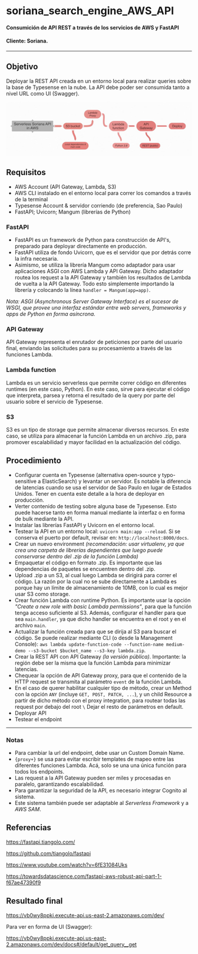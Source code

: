 # soriana_search_engine_AWS_API
#### Consumición de API REST a través de los servicios de AWS y FastAPI
#### Cliente: Soriana.
---
## Objetivo
Deployar la REST API creada en un entorno local para realizar queries sobre la base de Typesense en la nube. 
La API debe poder ser consumida tanto a nivel URL como UI (Swagger).

![Workflow](https://github.com/JuanMartinElorriaga/soriana_search_engine_AWS_API/blob/master/search_engine/references/serverless_soriana)

## Requisitos
- AWS Account (API Gateway, Lambda, S3)
- AWS CLI instalado en el entorno local para correr los comandos a través de la terminal
- Typesense Account & servidor corriendo (de preferencia, Sao Paulo)
- FastAPI; Uvicorn; Mangum (librerías de Python)

### FastAPI
- FastAPI es un framework de Python para construcción de API's, preparado para deployar directamente en producción.
- FastAPI utiliza de fondo Uvicorn, que es el servidor que por detrás corre la infra necesaria.
- Asimismo, se utiliza la librería Mangum como adaptador para usar aplicaciones ASGI con AWS Lambda y API Gateway. Dicho adaptador routea los request a la API Gateway y también los resultados de Lambda de vuelta a la API Gateway. Todo esto simplemente importando la librería y colocando la línea `handler = Mangum(app=app)`.

_Nota: ASGI (Asynchronous Server Gateway Interface) es el sucesor de WSGI, que provee una interfaz estándar entre web servers, frameworks y apps de Python en forma asíncrona._


### API Gateway
API Gateway representa el enrutador de peticiones por parte del usuario final, enviando las solicitudes para su procesamiento a través de las funciones Lambda.

### Lambda function
Lambda es un servicio serverless que permite correr código en diferentes runtimes (en este caso, Python). En este caso, sirve para ejecutar el código que interpreta, parsea y retorna el resultado de la query por parte del usuario sobre el servicio de Typesense.

### S3
S3 es un tipo de storage que permite almacenar diversos recursos. En este caso, se utiliza para almacenar la función Lambda en un archivo .zip, para promover escalabilidad y mayor facilidad en la actualización del código.

## Procedimiento
- Configurar cuenta en Typesense (alternativa open-source y typo-sensitive a ElasticSearch) y levantar un servidor. Es notable la diferencia de latencias cuando se usa el servidor de Sao Paulo en lugar de Estados Unidos. Tener en cuenta este detalle a la hora de deployar en producción.
- Verter contenido de testing sobre alguna base de Typesense. Esto puede hacerse tanto en forma manual mediante la interfaz o en forma de bulk mediante la API.
- Instalar las librerías FastAPI y Uvicorn en el entorno local.
- Testear la API en un entorno local: `uvicorn main:app --reload`. Si se conserva el puerto por default, revisar en: `http://localhost:8000/docs`.
- Crear un nuevo environment _(recomendación: usar virtualenv, ya que crea una carpeta de librerías dependientes que luego puede conservarse dentro del .zip de la función Lambda)_
- Empaquetar el código en formato .zip. Es importante que las dependencias de paquetes se encuentren dentro del .zip.
- Upload .zip a un S3, al cual luego Lambda se dirigirá para correr el código. La razón por la cual no se sube directamente a Lambda es porque hay un límite de almacenamiento de 10MB, con lo cual es mejor usar S3 como storage.
- Crear función Lambda con runtime Python. Es importante usar la opción _"Create a new role with basic Lambda permissions"_, para que la función tenga acceso suficiente al S3. Además, configurar el handler para que sea `main.handler`, ya que dicho handler se encuentra en el root y en el archivo `main`.
- Actualizar la función creada para que se dirija al S3 para buscar el código. Se puede realizar mediante CLI (o desde la Management Console): `aws lambda update-function-code --function-name medium-demo --s3-bucket $bucket_name --s3-key lambda.zip`.
- Crear la REST API con API Gateway _(la versión pública)_. Importante: la región debe ser la misma que la función Lambda para minimizar latencias.
- Chequear la opción de API Gateway proxy, para que el contenido de la HTTP request se transmita al parámetro `event` de la función Lambda. 
- En el caso de querer habilitar cualquier tipo de método, crear un Method con la opción `ANY` (incluye `GET, POST, PATCH, ...`), y un child Resource a partir de dicho método con el proxy integration, para routear todas las request por debajo del root `\` Dejar el resto de parámetros en default.
- Deployar API
- Testear el endpoint

---
### Notas 
- Para cambiar la url del endpoint, debe usar un Custom Domain Name.
- `{proxy+}` se usa para evitar escribir templates de mapeo entre las diferentes funciones Lambda. Acá, solo se una una única función para todos los endpoints. 
- Las request a la API Gateway pueden ser miles y procesadas en paralelo, garantizando escalabilidad.
- Para garantizar la seguridad de la API, es necesario integrar Cognito al sistema.
- Este sistema también puede ser adaptable al _Serverless Framework_ y a _AWS SAM_.

## Referencias
https://fastapi.tiangolo.com/

https://github.com/tiangolo/fastapi

https://www.youtube.com/watch?v=6fE31084Uks

https://towardsdatascience.com/fastapi-aws-robust-api-part-1-f67ae47390f9


## Resultado final
https://vb0wy8ppki.execute-api.us-east-2.amazonaws.com/dev/

Para ver en forma de UI (Swagger):

https://vb0wy8ppki.execute-api.us-east-2.amazonaws.com/dev/docs#/default/get_query__get
